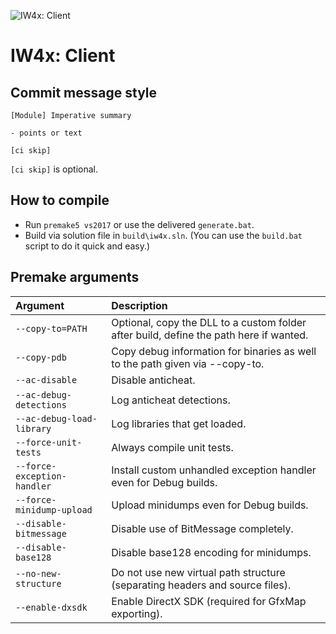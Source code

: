 ![IW4x: Client](https://github.com/IW4x/iw4x-data/raw/master/assets/iw4x_logo.png)

# IW4x: Client

## Commit message style

```
[Module] Imperative summary

- points or text

[ci skip]
```

`[ci skip]` is optional.

## How to compile

- Run `premake5 vs2017` or use the delivered `generate.bat`.
- Build via solution file in `build\iw4x.sln`. (You can use the `build.bat` script to do it quick and easy.)

## Premake arguments

| Argument                    | Description                                    |
|:----------------------------|:-----------------------------------------------|
| `--copy-to=PATH`            | Optional, copy the DLL to a custom folder after build, define the path here if wanted. |
| `--copy-pdb`                | Copy debug information for binaries as well to the path given via --copy-to. |
| `--ac-disable`              | Disable anticheat.                             |
| `--ac-debug-detections`     | Log anticheat detections.                      |
| `--ac-debug-load-library`   | Log libraries that get loaded.                 |
| `--force-unit-tests`        | Always compile unit tests.                     |
| `--force-exception-handler` | Install custom unhandled exception handler even for Debug builds. |
| `--force-minidump-upload`   | Upload minidumps even for Debug builds.        |
| `--disable-bitmessage`      | Disable use of BitMessage completely.          |
| `--disable-base128`         | Disable base128 encoding for minidumps.        |
| `--no-new-structure`        | Do not use new virtual path structure (separating headers and source files). |
| `--enable-dxsdk`            | Enable DirectX SDK (required for GfxMap exporting). |
